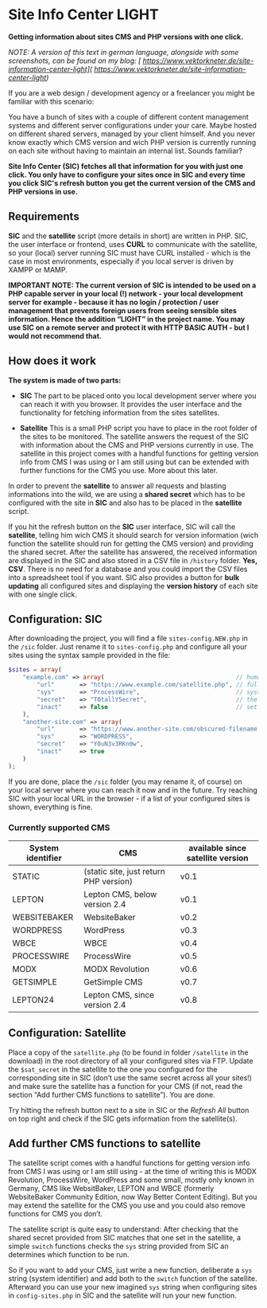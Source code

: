 # Site Info Center LIGHT
**Getting information about sites CMS and PHP versions with one click.**

_NOTE: A version of this text in german language, alongside with some screenshots, can be found on my blog: [ https://www.vektorkneter.de/site-information-center-light]( https://www.vektorkneter.de/site-information-center-light)_

If you are a web design / development agency or a freelancer you might be familiar with this scenario: 

You have a bunch of sites with a couple of different content management systems and different server configurations under your care. Maybe hosted on different shared servers, managed by your client himself. And you never know exactly which CMS version and wich PHP version is currently running on each site without having to maintain an internal list. Sounds familiar?

**Site Info Center (SIC) fetches all that information for you with just one click. You only have to configure your sites once in SIC and every time you click SIC's refresh button you get the current version of the CMS and PHP versions in use.**

## Requirements
**SIC** and the **satellite** script (more details in short) are written in PHP.  SIC, the user interface or frontend, uses **CURL** to communicate with the satellite, so your (local) server running SIC must have CURL installed - which is the case in most environments, especially if you local server is driven by XAMPP or MAMP.

**IMPORTANT NOTE: The current version of SIC is intended to be used on a PHP capable server in your local (!) network - your local development server for example - because it has no login / protection / user management that prevents foreign users from seeing sensible sites information. Hence the addition “LIGHT” in the project name. You may use SIC on a remote server and protect it with HTTP BASIC AUTH - but I would not recommend that.**

## How  does it work
**The system is made of two parts:**

* **SIC** The part to be placed onto you local development server where you can reach it with you browser. It provides the user interface and the functionality for fetching information from the sites satellites.

* **Satellite** This is a small PHP script you have to place in the root folder of the sites to be monitored. The satellite answers the request of the SIC with information about the CMS and PHP versions currently in use. The satellite in this project comes with a handful functions for getting version info from CMS I was using or I am still using but can be extended with further functions for the CMS you use. More about this later.

In order to prevent the **satellite** to answer all requests and blasting informations into the wild, we are using a **shared secret** which has to be configured with the site in **SIC** and also has to be placed in the **satellite** script.

If you hit the refresh button on the **SIC** user interface, SIC will call the **satellite**, telling him wich CMS it should search for version information (wich function the satellite should run for getting the CMS version) and providing the shared secret. After the satellite has answered, the received information are displayed in the SIC and also stored in a CSV file in `/history` folder. **Yes, CSV**. There is no need for a database and you could import the CSV files into a spreadsheet tool if you want. SIC also provides a button for **bulk updating** all configured sites and displaying the **version history** of each site with one single click.

## Configuration: SIC
After downloading the project, you will find a file `sites-config.NEW.php` in the `/sic` folder. Just rename it to `sites-config.php` and configure all your sites using the syntax sample provided in the file:

```php
$sites = array( 
    "example.com" => array(                                     // human readable title of the site to monitor
        "url"       => "https://www.example.com/satellite.php", // full URL of the satellite script
        "sys"       => "ProcessWire",                           // system identifier, the satellite has a function for
        "secret"    => "T0tallY5ecret",                         // the shared secret of the site, HAVE TO match the one in the satellite
        "inact"     => false                                    // set to "true" if the site should not longer monitored but you want access to the history
    ),
    "another-site.com" => array(                                     
        "url"       => "https://www.another-site.com/obscured-filename.php", 
        "sys"       => "WORDPRESS",                                  
        "secret"    => "Y0uN3v3RKn0w",                         
        "inact"     => true                                    
    )
);  

```

If you are done, place the `/sic` folder (you may rename it, of course) on your local server where you can reach it now and in the future. Try reaching SIC with your local URL in the browser - if a list of your configured sites is shown, everything is fine.

### Currently supported CMS

| System identifier | CMS                                    | available since satellite version |
|-------------------|----------------------------------------|-----------------------------------|
| STATIC            | (static site, just return PHP version) | v0.1                              |
| LEPTON            | Lepton CMS, below version 2.4          | v0.1                              |
| WEBSITEBAKER      | WebsiteBaker                           | v0.2                              |
| WORDPRESS         | WordPress                              | v0.3                              |
| WBCE              | WBCE                                   | v0.4                              |
| PROCESSWIRE       | ProcessWire                            | v0.5                              |
| MODX              | MODX Revolution                        | v0.6                              |
| GETSIMPLE         | GetSimple CMS                          | v0.7                              |
| LEPTON24          | Lepton CMS, since version 2.4          | v0.8                              |

## Configuration: Satellite 
Place a copy of the `satellite.php` (to be found in folder `/satellite` in the download) in the root directory of all your configured sites via FTP.  Update the `$sat_secret` in the satellite to the one you configured for the corresponding site in SIC (don’t use the same secret across all your sites!) and make sure the satellite has a function for your CMS (if not, read the section “Add further CMS functions to satellite”).  You are done.

Try hitting the refresh button next to a site in SIC or the _Refresh All_ button on top right and check if the SIC gets information from the satellite(s).

## Add further CMS functions to satellite
The satellite script comes with a handful functions for getting version info from CMS I was using or I am still using  - at the time of writing this is MODX Revolution, ProcessWire, WordPress and some small, mostly only known in Germany, CMS like WebsitBaker, LEPTON and WBCE (formerly WebsiteBaker Community Edition, now Way Better Content Editing). But you may extend the satellite for the CMS you use and you could also remove functions for CMS you don’t.

The satellite script is quite easy to understand: After checking that the shared secret provided from SIC matches that one set in the satellite, a simple `switch` functions checks the `sys` string provided from SIC an determines which function to be run.

So if you want to add your CMS, just write a new function, deliberate a `sys` string (system identifier) and add both to the `switch` function of the satellite. Afterward you can use your new imagined `sys` string when configuring sites in `config-sites.php` in SIC and the satellite will run your new function.

